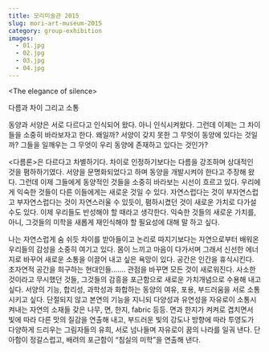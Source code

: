 ```yaml
---
title: 모리미술관 2015
slug: mori-art-museum-2015
category: group-exhibition
images:
  - 01.jpg
  - 02.jpg
  - 03.jpg
  - 04.jpg
---
```


&lt;The elegance of silence&gt;
 
다름과 차이 그리고 소통
 
동양과 서양은 서로 다르다고 인식되어 왔다. 아니 인식시켜왔다. 그런데 이제는 그 차이들을 소중히 바라보자고 한다. 왜일까? 서양이 갖지 못한 그 무엇이 동양에 있다는 것일까? 그들을 일깨우는 그 무엇이 우리 동양에 존재하고 있다는 것인가?
 
&lt;다름론&gt;은 다르다고 차별하기다. 차이로 인정하기보다는 다름을 강조하며 상대적인 것을 폄하하기였다. 서양을 문명화되었다고 하며 동양을 개발시켜야 한다고 주장해 왔다. 그런데 이제 그들에게 동양적인 것들을 소중히 바라보는 시선이 흐르고 있다.
우리에게 익숙한 것들이 다른 이들에게는 새로운 것일 수 있다. 자연스럽다는 것이 부자연스럽고 부자연스럽다는 것이 자연스러울 수 있듯이, 폄하시켰던 것이 새로운 가치로 다가설 수도 있다. 이제 우리들도 반성해야 할 때라고 생각한다. 익숙한 것들의 새로운 가치를, 아니, 그것들의 미학을 새롭게 재인식해야 할 필요성에 대해 말 하고 싶다.
 
나는 자연스럽게 숨 쉬듯 차이를 받아들이고 논리로 따지기보다는 자연으로부터 배워온 우리들의 감성을 소중히 여기고 있다. 몸이 느끼고 마음이 다가서며 그래서 신선한 에너지로 바꾸어 새로운 소통을 이끌어 내고 싶은 욕망이 있다. 공간은 인간을 휴식시킨다. 초자연적 공간을 희구하는 현대인들……. 관점을 바꾸면 모든 것이 새로워진다. 사소한 것이라고 무시했던 것들, 그것들의 감흥을 포근함으로 새로운 가치개념으로 수용해 내고 싶다. 서양의 기능, 합리성, 과학성과 화합하는 동양의 여유, 포용, 부드러움을 서로 소통시키고 싶다. 단절되지 않고 본연의 기능을 지니되 다양성과 유연성을 자유로이 소통시켜내는 자연의 소재들 갖은 나무, 면, 한지, fabric 등등. 면과 한지가 켜켜로 겹치면서 빛에 따라 다른 맛의 질감을 연출해 내고, 부드러운 빛의 강도나 방향에 따라 투영도가 다양하게 드리우는 그림자들의 유희, 서로 넘나들며 자유로이 꿈의 나라를 일궈 낸다. 단아함이 정갈스럽고, 배려의 포근함이 “침실의 미학”을 연출해 낸다.
